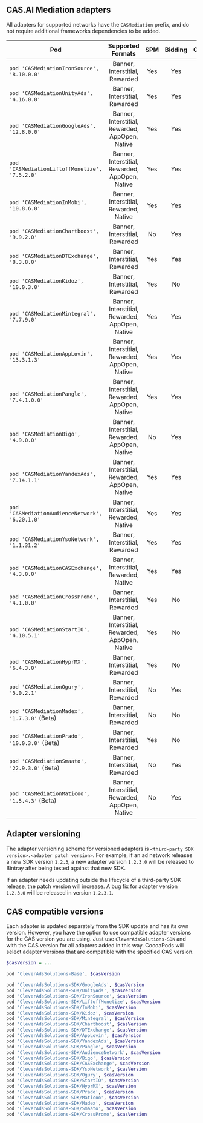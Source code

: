 ## CAS.AI Mediation adapters

All adapters for supported networks have the `CASMediation` prefix, and do not require additional frameworks dependencies to be added.  

| Pod | Supported Formats | SPM | Bidding | Changelog | SDK Versions |
| --- | :---------------: | :-: | :-----: | :-------: | :----------: |
| `pod 'CASMediationIronSource', '8.10.0.0'` | Banner, Interstitial, Rewarded | Yes | Yes | [view](IronSource/CHANGELOG.md) | [link](https://developers.ironsrc.com/ironsource-mobile/ios/sdk-change-log/) |
| `pod 'CASMediationUnityAds', '4.16.0.0'` | Banner, Interstitial, Rewarded | Yes | Yes | [view](UnityAds/CHANGELOG.md) | [link](https://docs.unity.com/ads/en-us/manual/Changelog) |
| `pod 'CASMediationGoogleAds', '12.8.0.0'` | Banner, Interstitial, Rewarded, AppOpen, Native | Yes | Yes | [view](GoogleAds/CHANGELOG.md) | [link](https://developers.google.com/admob/ios/rel-notes?hl=en) |
| `pod 'CASMediationLiftoffMonetize', '7.5.2.0'` | Banner, Interstitial, Rewarded, AppOpen, Native | Yes | Yes | [view](LiftoffMonetize/CHANGELOG.md) | [link](https://support.vungle.com/hc/en-us/articles/15718672681883) |
| `pod 'CASMediationInMobi', '10.8.6.0'` | Banner, Interstitial, Rewarded, Native | Yes | Yes | [view](InMobi/CHANGELOG.md) | [link](https://support.inmobi.com/monetize/sdk-documentation/ios-guidelines/changelogs) |
| `pod 'CASMediationChartboost', '9.9.2.0'` | Banner, Interstitial, Rewarded | No | Yes | [view](Chartboost/CHANGELOG.md) | [link](https://docs.chartboost.com/en/monetization/integrate/ios/changelog/) |
| `pod 'CASMediationDTExchange', '8.3.8.0'` | Banner, Interstitial, Rewarded | Yes | Yes | [view](DTExchange/CHANGELOG.md) | [link](https://developer.digitalturbine.com/hc/en-us/articles/360010922578-DT-Exchange-iOS-Changelog) |
| `pod 'CASMediationKidoz', '10.0.3.0'` | Banner, Interstitial, Rewarded | Yes | No | [view](Kidoz/CHANGELOG.md) | [link](https://github.com/Kidoz-SDK/kidoz-mobile-sdk/tree/release/10.0.0/Kidoz%20Direct/iOS) |
| `pod 'CASMediationMintegral', '7.7.9.0'` | Banner, Interstitial, Rewarded, AppOpen, Native | Yes | Yes | [view](Mintegral/CHANGELOG.md) | [link](https://dev.mintegral.com/doc/index.html?file=sdk-m_sdk-ios&lang=en) |
| `pod 'CASMediationAppLovin', '13.3.1.3'` | Banner, Interstitial, Rewarded, AppOpen, Native | Yes | Yes | [view](AppLovin/CHANGELOG.md) | [link](https://github.com/AppLovin/AppLovin-MAX-SDK-iOS/releases) |
| `pod 'CASMediationPangle', '7.4.1.0.0'` | Banner, Interstitial, Rewarded, AppOpen, Native | Yes | Yes | [view](Pangle/CHANGELOG.md) | [link](https://github.com/bytedance/Bytedance-UnionAD) |
| `pod 'CASMediationBigo', '4.9.0.0'` | Banner, Interstitial, Rewarded, AppOpen, Native | No | Yes | [view](Bigo/CHANGELOG.md) | [link](https://www.bigossp.com/guide/sdk/ios/version) |
| `pod 'CASMediationYandexAds', '7.14.1.1'` | Banner, Interstitial, Rewarded, AppOpen, Native | Yes | Yes | [view](YandexAds/CHANGELOG.md) | [link](https://github.com/yandexmobile/yandex-ads-sdk-ios/blob/master/changelog/mobileads/CHANGELOG.md) |
| `pod 'CASMediationAudienceNetwork', '6.20.1.0'` | Banner, Interstitial, Rewarded, Native | Yes | Yes | [view](AudienceNetwork/CHANGELOG.md) | [link](https://developers.facebook.com/docs/audience-network/setting-up/platform-setup/ios/changelog?locale=en_US) |
| `pod 'CASMediationYsoNetwork', '1.1.31.2'` | Banner, Interstitial, Rewarded | Yes | Yes | [view](YsoNetwork/CHANGELOG.md) | [link]() |
| `pod 'CASMediationCASExchange', '4.3.0.0'` | Banner, Interstitial, Rewarded, Native | Yes | Yes | [view](CASExchange/CHANGELOG.md) | [link]() |
| `pod 'CASMediationCrossPromo', '4.1.0.0'` | Banner, Interstitial, Rewarded | Yes | No | [view](CrossPromo/CHANGELOG.md) | [link]() |
| `pod 'CASMediationStartIO', '4.10.5.1'` | Banner, Interstitial, Rewarded, AppOpen, Native | Yes | No | [view](StartIO/CHANGELOG.md) | [link](https://support.start.io/hc/en-us/articles/6827061324434-iOS-SDK-Change-Log) |
| `pod 'CASMediationHyprMX', '6.4.3.0'` | Banner, Interstitial, Rewarded | Yes | No | [view](HyprMX/CHANGELOG.md) | [link](https://documentation.hyprmx.com/ios-hyprmx-sdk/downloads-change-log/change-log/ios-sdk-change-log) |
| `pod 'CASMediationOgury', '5.0.2.1'` | Banner, Interstitial, Rewarded | No | Yes | [view](Ogury/CHANGELOG.md) | [link](https://support.ogury.com/inapp/release-notes/ogury-sdk/ios) |
| `pod 'CASMediationMadex', '1.7.3.0'` (Beta) | Banner, Interstitial, Rewarded | No | No | [view](Madex/CHANGELOG.md) | [link](https://madex.gitbook.io/madex-documentation/ios-sdk/change-log) |
| `pod 'CASMediationPrado', '10.0.3.0'` (Beta) | Banner, Interstitial, Rewarded | Yes | No | [view](Prado/CHANGELOG.md) | [link](https://github.com/Prado-SDK/prado-mobile-sdk/blob/release/10.0.0/Prado%20Direct/iOS) |
| `pod 'CASMediationSmaato', '22.9.3.0'` (Beta) | Banner, Interstitial, Rewarded | No | Yes | [view](Smaato/CHANGELOG.md) | [link](https://developers.smaato.com/publishers/nextgen-sdk-ios-changelog/) |
| `pod 'CASMediationMaticoo', '1.5.4.3'` (Beta) | Banner, Interstitial, Rewarded, AppOpen, Native | No | Yes | [view](Maticoo/CHANGELOG.md) | [link](https://www.yuque.com/maticoo/ivzbqi/ue26t14iwew5mbto) |


## Adapter versioning
The adapter versioning scheme for versioned adapters is `<third-party SDK version>.<adapter patch version>`. For example, if an ad network releases a new SDK version `1.2.3`, a new adapter version `1.2.3.0` will be released to Bintray after being tested against that new SDK.

If an adapter needs updating outside the lifecycle of a third-party SDK release, the patch version will increase. A bug fix for adapter version `1.2.3.0` will be released in version `1.2.3.1`.

## CAS compatible versions
Each adapter is updated separately from the SDK update and has its own version. However, you have the option to use compatible adapter versions for the CAS version you are using. Just use `CleverAdsSolutions-SDK` and with the CAS version for all adapters added in this way. CocoaPods will select adapter versions that are compatible with the specified CAS version.

```ruby
$casVersion = ...

pod 'CleverAdsSolutions-Base', $casVersion

pod 'CleverAdsSolutions-SDK/GoogleAds', $casVersion
pod 'CleverAdsSolutions-SDK/UnityAds', $casVersion
pod 'CleverAdsSolutions-SDK/IronSource', $casVersion
pod 'CleverAdsSolutions-SDK/LiftoffMonetize', $casVersion
pod 'CleverAdsSolutions-SDK/InMobi', $casVersion
pod 'CleverAdsSolutions-SDK/Kidoz', $casVersion
pod 'CleverAdsSolutions-SDK/Mintegral', $casVersion
pod 'CleverAdsSolutions-SDK/Chartboost', $casVersion
pod 'CleverAdsSolutions-SDK/DTExchange', $casVersion
pod 'CleverAdsSolutions-SDK/AppLovin', $casVersion
pod 'CleverAdsSolutions-SDK/YandexAds', $casVersion
pod 'CleverAdsSolutions-SDK/Pangle', $casVersion
pod 'CleverAdsSolutions-SDK/AudienceNetwork', $casVersion
pod 'CleverAdsSolutions-SDK/Bigo', $casVersion
pod 'CleverAdsSolutions-SDK/CASExchange', $casVersion
pod 'CleverAdsSolutions-SDK/YsoNetwork', $casVersion
pod 'CleverAdsSolutions-SDK/Ogury', $casVersion
pod 'CleverAdsSolutions-SDK/StartIO', $casVersion
pod 'CleverAdsSolutions-SDK/HyprMX', $casVersion
pod 'CleverAdsSolutions-SDK/Prado', $casVersion
pod 'CleverAdsSolutions-SDK/Maticoo', $casVersion
pod 'CleverAdsSolutions-SDK/Madex', $casVersion
pod 'CleverAdsSolutions-SDK/Smaato', $casVersion
pod 'CleverAdsSolutions-SDK/CrossPromo', $casVersion
```

